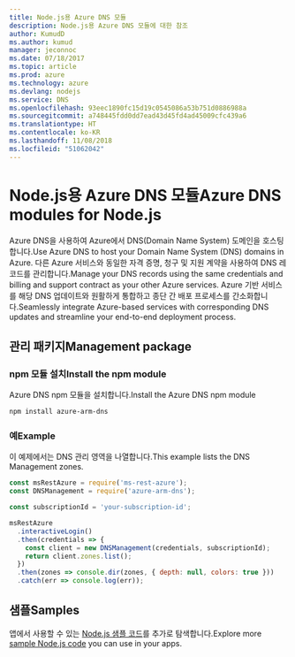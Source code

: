 ```yaml
---
title: Node.js용 Azure DNS 모듈
description: Node.js용 Azure DNS 모듈에 대한 참조
author: KumudD
ms.author: kumud
manager: jeconnoc
ms.date: 07/18/2017
ms.topic: article
ms.prod: azure
ms.technology: azure
ms.devlang: nodejs
ms.service: DNS
ms.openlocfilehash: 93eec1890fc15d19c0545086a53b751d0886988a
ms.sourcegitcommit: a748445fdd0dd7ead43d45fd4ad45009cfc439a6
ms.translationtype: HT
ms.contentlocale: ko-KR
ms.lasthandoff: 11/08/2018
ms.locfileid: "51062042"
---
```

# <a name="azure-dns-modules-for-nodejs"></a><span data-ttu-id="08af0-103">Node.js용 Azure DNS 모듈</span><span class="sxs-lookup"><span data-stu-id="08af0-103">Azure DNS modules for Node.js</span></span>

<span data-ttu-id="08af0-104">Azure DNS을 사용하여 Azure에서 DNS(Domain Name System) 도메인을 호스팅합니다.</span><span class="sxs-lookup"><span data-stu-id="08af0-104">Use Azure DNS to host your Domain Name System (DNS) domains in Azure.</span></span> <span data-ttu-id="08af0-105">다른 Azure 서비스와 동일한 자격 증명, 청구 및 지원 계약을 사용하여 DNS 레코드를 관리합니다.</span><span class="sxs-lookup"><span data-stu-id="08af0-105">Manage your DNS records using the same credentials and billing and support contract as your other Azure services.</span></span> <span data-ttu-id="08af0-106">Azure 기반 서비스를 해당 DNS 업데이트와 원활하게 통합하고 종단 간 배포 프로세스를 간소화합니다.</span><span class="sxs-lookup"><span data-stu-id="08af0-106">Seamlessly integrate Azure-based services with corresponding DNS updates and streamline your end-to-end deployment process.</span></span>

## <a name="management-package"></a><span data-ttu-id="08af0-107">관리 패키지</span><span class="sxs-lookup"><span data-stu-id="08af0-107">Management package</span></span>

### <a name="install-the-npm-module"></a><span data-ttu-id="08af0-108">npm 모듈 설치</span><span class="sxs-lookup"><span data-stu-id="08af0-108">Install the npm module</span></span>

<span data-ttu-id="08af0-109">Azure DNS npm 모듈을 설치합니다.</span><span class="sxs-lookup"><span data-stu-id="08af0-109">Install the Azure DNS npm module</span></span>

```bash
npm install azure-arm-dns
```

### <a name="example"></a><span data-ttu-id="08af0-110">예</span><span class="sxs-lookup"><span data-stu-id="08af0-110">Example</span></span>

<span data-ttu-id="08af0-111">이 예제에서는 DNS 관리 영역을 나열합니다.</span><span class="sxs-lookup"><span data-stu-id="08af0-111">This example lists the DNS Management zones.</span></span>

```javascript
const msRestAzure = require('ms-rest-azure');
const DNSManagement = require('azure-arm-dns');

const subscriptionId = 'your-subscription-id';

msRestAzure
  .interactiveLogin()
  .then(credentials => {
    const client = new DNSManagement(credentials, subscriptionId);
    return client.zones.list();
  })
  .then(zones => console.dir(zones, { depth: null, colors: true }))
  .catch(err => console.log(err));
```

## <a name="samples"></a><span data-ttu-id="08af0-112">샘플</span><span class="sxs-lookup"><span data-stu-id="08af0-112">Samples</span></span>

<span data-ttu-id="08af0-113">앱에서 사용할 수 있는 [Node.js 샘플 코드](https://azure.microsoft.com/resources/samples/?platform=nodejs)를 추가로 탐색합니다.</span><span class="sxs-lookup"><span data-stu-id="08af0-113">Explore more [sample Node.js code](https://azure.microsoft.com/resources/samples/?platform=nodejs) you can use in your apps.</span></span>
